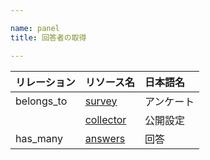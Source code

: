 ```yaml
---

name: panel
title: 回答者の取得

---
```


  
|リレーション|リソース名|日本語名|
|:---|:---|:---|
|belongs_to|[survey](#survey)|アンケート|
||[collector](#collector)|公開設定|
|has_many|[answers](#answer)|回答|
